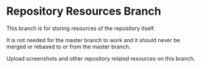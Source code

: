 # Repository Resources Branch

This branch is for storing resources of the repository itself.

It is not needed for the master branch to work and it should never be merged or rebased to or from the master branch.

Upload screenshots and other repository related resources on this branch.

